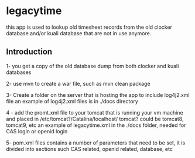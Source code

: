 # legacytime

this app is used to lookup old timesheet records from the old clocker database and/or 
kuali database that are not in use anymore.

## Introduction
1- you get a copy of the old database dump from both clocker and kuali databases

2- use mvn to create a war file, such as
mvn clean package

3- Create a folder on the server that is hosting the app to include log4j2.xml file
an example of log4j2.xml files is in ./docs directory

4 - add the promt.xml file to your tomcat that is running your vm machine and placed 
in /etc/tomcat?/Catalina/localhost/
tomcat? could be tomcat8, tomcat9, etc
an example of legacytime.xml in the ./docs folder, needed for CAS login or openid login

5- pom.xml files contains a number of parameters that need to be set, it is divided
into sections such CAS related, openid related, database, etc





 